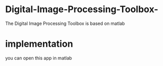 # Digital-Image-Processing-Toolbox-
The Digital Image Processing Toolbox is based on matlab
# implementation
you can open this app in matlab 
